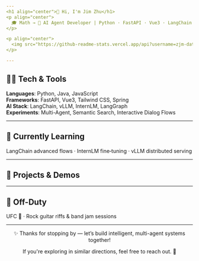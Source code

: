 ```yaml
---
<h1 align="center">👋 Hi, I'm Jim Zhu</h1>
<p align="center">
  🎓 Math → 💼 AI Agent Developer | Python · FastAPI · Vue3 · LangChain
</p>

<p align="center">
  <img src="https://github-readme-stats.vercel.app/api?username=zjm-datai&show_icons=true&theme=radical" />
</p>

---
```

## 👨‍💻 Tech & Tools
**Languages**: Python, Java, JavaScript  
**Frameworks**: FastAPI, Vue3, Tailwind CSS, Spring  
**AI Stack**: LangChain, vLLM, InternLM, LangGraph  
**Experiments**: Multi-Agent, Semantic Search, Interactive Dialog Flows  

---
## 🌱 Currently Learning
LangChain advanced flows · InternLM fine‑tuning · vLLM distributed serving  

---
## 🎯 Projects & Demos



---
## 🎸 Off-Duty
UFC 🥋 · Rock guitar riffs & band jam sessions  

---

<div align="center">
  <p>✨ Thanks for stopping by — let’s build intelligent, multi-agent systems together!</p>
  <p>If you're exploring in similar directions, feel free to reach out. 🤝</p>
</div>
